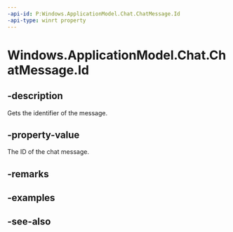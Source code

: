 ```yaml
---
-api-id: P:Windows.ApplicationModel.Chat.ChatMessage.Id
-api-type: winrt property
---
```


<!-- Property syntax
public string Id { get; }
-->

# Windows.ApplicationModel.Chat.ChatMessage.Id

## -description
Gets the identifier of the message.

## -property-value
The ID of the chat message.

## -remarks

## -examples

## -see-also
